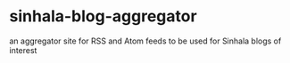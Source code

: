 # sinhala-blog-aggregator
an aggregator site for RSS and Atom feeds to be used for Sinhala blogs of interest
